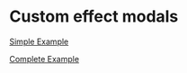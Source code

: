 # Custom effect modals

[Simple Example](http://malikid.github.io/ng-mk-modal-effect/example/simpleExample.html)  

[Complete Example](http://malikid.github.io/ng-mk-modal-effect/example/)  
